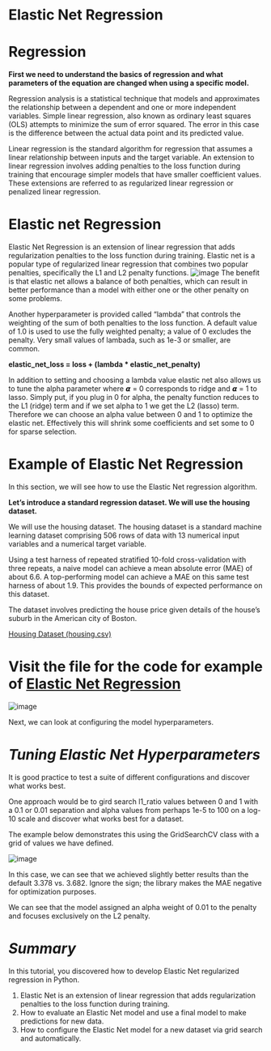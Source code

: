 # **Elastic Net Regression**

# Regression
**First we need to understand the basics of regression and what parameters of the equation are changed when using a specific model.**

Regression analysis is a statistical technique that models and approximates the relationship between a dependent and one or more independent variables. Simple linear regression, also known as ordinary least squares (OLS) attempts to minimize the sum of error squared. The error in this case is the difference between the actual data point and its predicted value.

Linear regression is the standard algorithm for regression that assumes a linear relationship between inputs and the target variable. 
An extension to linear regression involves adding penalties to the loss function during training that encourage simpler models that have smaller coefficient values. 
These extensions are referred to as regularized linear regression or penalized linear regression.

# **Elastic net Regression** 

Elastic Net Regression is an extension of linear regression that adds regularization penalties to the loss function during training.
Elastic net is a popular type of regularized linear regression that combines two popular penalties, specifically the L1 and L2 penalty functions.
![image](https://user-images.githubusercontent.com/57637086/134214127-d36b3b93-21bc-49e4-b74a-6c0bb0362311.png)
The benefit is that elastic net allows a balance of both penalties, which can result in better performance than a model with either one or the other penalty on some problems.

Another hyperparameter is provided called “lambda” that controls the weighting of the sum of both penalties to the loss function. A default value of 1.0 is used to use the fully weighted penalty; a value of 0 excludes the penalty. Very small values of lambada, such as 1e-3 or smaller, are common.

**elastic_net_loss = loss + (lambda * elastic_net_penalty)**

In addition to setting and choosing a lambda value elastic net also allows us to tune the alpha parameter where 𝞪 = 0 corresponds to ridge and 𝞪 = 1 to lasso. Simply put, if you plug in 0 for alpha, the penalty function reduces to the L1 (ridge) term and if we set alpha to 1 we get the L2 (lasso) term. Therefore we can choose an alpha value between 0 and 1 to optimize the elastic net. Effectively this will shrink some coefficients and set some to 0 for sparse selection.

# **Example of Elastic Net Regression**

In this section, we will see how to use the Elastic Net regression algorithm.

**Let’s introduce a standard regression dataset. We will use the housing dataset.**

We will use the housing dataset. The housing dataset is a standard machine learning dataset comprising 506 rows of data with 13 numerical input variables and a numerical target variable.

Using a test harness of repeated stratified 10-fold cross-validation with three repeats, a naive model can achieve a mean absolute error (MAE) of about 6.6. A top-performing model can achieve a MAE on this same test harness of about 1.9. This provides the bounds of expected performance on this dataset.

The dataset involves predicting the house price given details of the house’s suburb in the American city of Boston.

[Housing Dataset (housing.csv)](https://raw.githubusercontent.com/jbrownlee/Datasets/master/housing.csv)

# **Visit the file for the code for example of [Elastic Net Regression](https://colab.research.google.com/drive/1ZaA9Of9Nf0CinU_EWtgRNtQat12I8Rg8?usp=sharing)**

![image](https://user-images.githubusercontent.com/57637086/134709778-b5dfeac9-ecf3-48a4-9c2e-12e386658bf8.png)


Next, we can look at configuring the model hyperparameters.

# *Tuning Elastic Net Hyperparameters*

It is good practice to test a suite of different configurations and discover what works best.

One approach would be to gird search l1_ratio values between 0 and 1 with a 0.1 or 0.01 separation and alpha values from perhaps 1e-5 to 100 on a log-10 scale and discover what works best for a dataset.

The example below demonstrates this using the GridSearchCV class with a grid of values we have defined.

![image](https://user-images.githubusercontent.com/57637086/134709298-adf57969-4134-4af5-b847-fd7d65c1046b.png)

In this case, we can see that we achieved slightly better results than the default 3.378 vs. 3.682. Ignore the sign; the library makes the MAE negative for optimization purposes.

We can see that the model assigned an alpha weight of 0.01 to the penalty and focuses exclusively on the L2 penalty.

# *Summary*

In this tutorial, you discovered how to develop Elastic Net regularized regression in Python.

1. Elastic Net is an extension of linear regression that adds regularization penalties to the loss function during training.
2. How to evaluate an Elastic Net model and use a final model to make predictions for new data.
3. How to configure the Elastic Net model for a new dataset via grid search and automatically.
